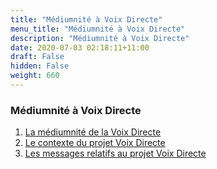 ```yaml
---
title: "Médiumnité à Voix Directe"
menu_title: "Médiumnité à Voix Directe"
description: "Médiumnité à Voix Directe"
date: 2020-07-03 02:18:11+11:00
draft: False
hidden: False
weight: 660
---
```

### Médiumnité à Voix Directe

1. [La médiumnité de la Voix Directe](/11-fr-mediumship/11-5-fr-direct-voice-mediumship/11-5-1-fr-the-mediumship-of-direct-voice/)
2. [Le contexte du projet Voix Directe](/11-fr-mediumship/11-5-fr-direct-voice-mediumship/11-5-2-fr-the-context-of-the-direct-voice-project/)
3. [Les messages relatifs au projet Voix Directe](/11-fr-mediumship/11-5-fr-direct-voice-mediumship/11-5-3-fr-messages-about-the-direct-voice-project/)
